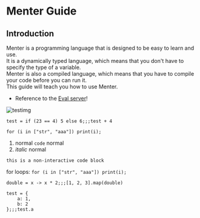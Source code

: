 
# Menter Guide

## Introduction

Menter is a programming language that is designed to be easy to learn and use.  
It is a dynamically typed language, which means that you don't have to specify the type of a variable.  
Menter is also a compiled language, which means that you have to compile your code before you can run it.  
This guide will teach you how to use Menter.

- Reference to the [Eval server](Hints_evaluation_server.html)!

![testimg](guide/navbar_icon.png)

```result=6;;;10
test = if (23 == 4) 5 else 6;;;test + 4
```

```
for (i in ["str", "aaa"]) print(i);
```

1. normal `code` normal
2. *italic* normal

```static
this is a non-interactive code block
```

for loops: `for (i in ["str", "aaa"]) print(i);`

```result=(x) -> { x * 2; };;;[2, 4, 6]
double = x -> x * 2;;;[1, 2, 3].map(double)
```

```result={a: 1, b: 2};;;1
test = {
    a: 1,
    b: 2
};;;test.a
```
